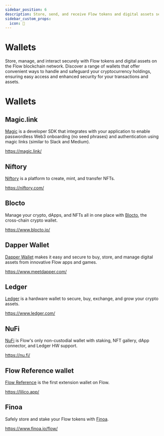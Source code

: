 ```yaml
---
sidebar_position: 6
description: Store, send, and receive Flow tokens and digital assets securely on the Flow blockchain network. A convenient and safe way to manage and interact with cryptocurrency holdings.
sidebar_custom_props:
  icon: 🔑
---
```


# Wallets

Store, manage, and interact securely with Flow tokens and digital assets on the Flow blockchain network. Discover a range of wallets that offer convenient ways to handle and safeguard your cryptocurrency holdings, ensuring easy access and enhanced security for your transactions and assets.

# Wallets

## Magic.link

[Magic](https://magic.link/) is a developer SDK that integrates with your application to enable passwordless Web3 onboarding (no seed phrases) and authentication using magic links (similar to Slack and Medium).

https://magic.link/

## Niftory

[Niftory](https://niftory.com/) is a platform to create, mint, and transfer NFTs.

https://niftory.com/

## Blocto

Manage your crypto, dApps, and NFTs all in one place with [Blocto](https://www.blocto.io/), the cross-chain crypto wallet.

https://www.blocto.io/

## Dapper Wallet

[Dapper Wallet](https://www.meetdapper.com/) makes it easy and secure to buy, store, and manage digital assets from innovative Flow apps and games.

https://www.meetdapper.com/

## Ledger

[Ledger](https://www.ledger.com/) is a hardware wallet to secure, buy, exchange, and grow your crypto assets.

https://www.ledger.com/

## NuFi

[NuFi](https://nu.fi/) is Flow's only non-custodial wallet with staking, NFT gallery, dApp connector, and Ledger HW support.

https://nu.fi/

## Flow Reference wallet 

[Flow Reference](https://lilico.app/) is the first extension wallet on Flow.

https://lilico.app/

## Finoa

Safely store and stake your Flow tokens with [Finoa](https://www.finoa.io/).

https://www.finoa.io/flow/
